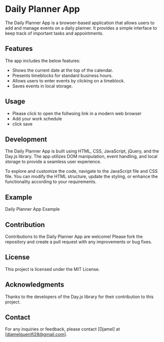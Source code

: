 # Daily Planner App

The Daily Planner App is a browser-based application that allows users to add and manage events on a daily planner. It provides a simple interface to keep track of important tasks and appointments.

## Features

The app includes the below features:

- Shows the current date at the top of the calendar.
- Presents timeblocks for standard business hours.
- Allows users to enter events by clicking on a timeblock.
- Saves events in local storage.

## Usage

- Please click to open the follwoing link in a modern web browser
- Add your work schedule
- click save

## Development

The Daily Planner App is built using HTML, CSS, JavaScript, jQuery, and the Day.js library. The app utilizes DOM manipulation, event handling, and local storage to provide a seamless user experience.

To explore and customize the code, navigate to the JavaScript file and CSS file. You can modify the HTML structure, update the styling, or enhance the functionality according to your requirements.

## Example

Daily Planner App Example

## Contribution

Contributions to the Daily Planner App are welcome! Please fork the repository and create a pull request with any improvements or bug fixes.

## License

This project is licensed under the MIT License.

## Acknowledgments

Thanks to the developers of the Day.js library for their contribution to this project.

## Contact

For any inquiries or feedback, please contact [Djamel] at [djamelguenifi28@gmail.com].
